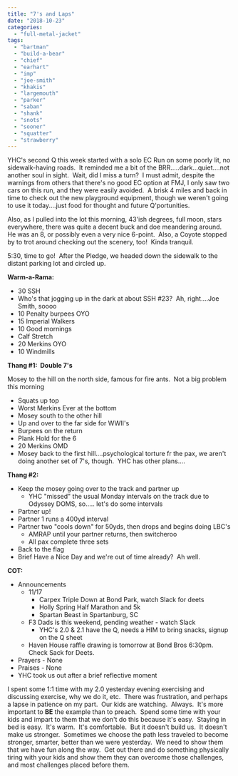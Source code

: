 ```yaml
---
title: "7's and Laps"
date: "2018-10-23"
categories: 
  - "full-metal-jacket"
tags: 
  - "bartman"
  - "build-a-bear"
  - "chief"
  - "earhart"
  - "imp"
  - "joe-smith"
  - "khakis"
  - "largemouth"
  - "parker"
  - "saban"
  - "shank"
  - "snots"
  - "sooner"
  - "squatter"
  - "strawberry"
---
```


YHC's second Q this week started with a solo EC Run on some poorly lit, no sidewalk-having roads.  It reminded me a bit of the BRR.....dark...quiet....not another soul in sight.  Wait, did I miss a turn?  I must admit, despite the warnings from others that there's no good EC option at FMJ, I only saw two cars on this run, and they were easily avoided.  A brisk 4 miles and back in time to check out the new playground equipment, though we weren't going to use it today....just food for thought and future Q'portunities.

Also, as I pulled into the lot this morning, 43'ish degrees, full moon, stars everywhere, there was quite a decent buck and doe meandering around.  He was an 8, or possibly even a very nice 6-point.  Also, a Coyote stopped by to trot around checking out the scenery, too!  Kinda tranquil.

5:30, time to go!  After the Pledge, we headed down the sidewalk to the distant parking lot and circled up.

**Warm-a-Rama:**

- 30 SSH
- Who's that jogging up in the dark at about SSH #23?  Ah, right....Joe Smith, soooo
- 10 Penalty burpees OYO
- 15 Imperial Walkers
- 10 Good mornings
- Calf Stretch
- 20 Merkins OYO
- 10 Windmills

**Thang #1:  Double 7's**

Mosey to the hill on the north side, famous for fire ants.  Not a big problem this morning

- Squats up top
- Worst Merkins Ever at the bottom
- Mosey south to the other hill
- Up and over to the far side for WWII's
- Burpees on the return
- Plank Hold for the 6
- 20 Merkins OMD
- Mosey back to the first hill....psychological torture fr the pax, we aren't doing another set of 7's, though.  YHC has other plans....

**Thang #2:**

- Keep the mosey going over to the track and partner up
    - YHC "missed" the usual Monday intervals on the track due to Odyssey DOMS, so..... let's do some intervals
- Partner up!
- Partner 1 runs a 400yd interval
- Partner two "cools down" for 50yds, then drops and begins doing LBC's
    - AMRAP until your partner returns, then switcheroo
    - All pax complete three sets
- Back to the flag
- Brief Have a Nice Day and we're out of time already?  Ah well.

**COT:**

- Announcements
    - 11/17
        - Carpex Triple Down at Bond Park, watch Slack for deets
        - Holly Spring Half Marathon and 5k
        - Spartan Beast in Spartanburg, SC
    - F3 Dads is this weekend, pending weather - watch Slack
        - YHC's 2.0 & 2.1 have the Q, needs a HIM to bring snacks, signup on the Q sheet
    - Haven House raffle drawing is tomorrow at Bond Bros 6:30pm.  Check Sack for Deets.
- Prayers - None
- Praises - None
- YHC took us out after a brief reflective moment

I spent some 1:1 time with my 2.0 yesterday evening exercising and discussing exercise, why we do it, etc.  There was frustration, and perhaps a lapse in patience on my part.  Our kids are watching.  Always.  It's more important to **BE** the example than to preach.  Spend some time with your kids and impart to them that we don't do this because it's easy.  Staying in bed is easy.  It's warm.  It's comfortable.  But it doesn't build us.  It doesn't make us stronger.  Sometimes we choose the path less traveled to become stronger, smarter, better than we were yesterday.  We need to show them that we have fun along the way.  Get out there and do something physically tiring with your kids and show them they can overcome those challenges, and most challenges placed before them.
